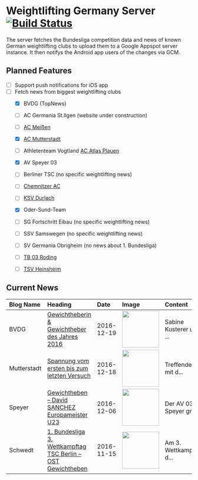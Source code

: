 # Weightlifting Germany Server [![Build Status](https://travis-ci.org/WGierke/weightlifting_germany_server.svg?branch=master)](https://travis-ci.org/WGierke/weightlifting_germany_server)

The server fetches the Bundesliga competition data and news of known German weightlifting clubs to upload them to a Google Appspot server instance.
It then notifys the Android app users of the changes via GCM.

## Planned Features
- [ ] Support push notifications for iOS app  
- [ ] Fetch news from biggest weightlifting clubs
    - [X] BVDG (TopNews)
    - [ ] AC Germania St.Ilgen (website under construction)
    - [ ] [AC Meißen](http://www.ac-meissen.de/index.php?start=1)
    - [X] [AC Mutterstadt](http://www.ac-mutterstadt.de/index.php?start=1)
    - [ ] Athletenteam Vogtland [AC Atlas Plauen](https://acatlas.wordpress.com/)
    - [X] AV Speyer 03
    - [ ] Berliner TSC (no specific weightlifting news)
    - [ ] [Chemnitzer AC](http://chemnitzer-athletenclub.de/aktuelles/news/page/1/)
    - [ ] [KSV Durlach](http://ksvdurlach.de/news?page_n54=1)
    - [X] Oder-Sund-Team
    - [ ] SG Fortschritt Eibau (no specific weightlifting news)
    - [ ] SSV Samswegen (no specific weightlifting news)
    - [ ] SV Germania Obrigheim (no news about 1. Bundesliga)
    - [ ] [TB 03 Roding](http://www.tb03-gewichtheben.de/page/1/)
    - [ ] [TSV Heinsheim](http://gewichtheben.tsv-heinsheim.de/index.php?start=1)


## Current News

| Blog Name   | Heading                                                                                                                                            | Date       | Image                                                                                                                            | Content                 |
|:------------|:---------------------------------------------------------------------------------------------------------------------------------------------------|:-----------|:---------------------------------------------------------------------------------------------------------------------------------|:------------------------|
| BVDG        | [Gewichtheberin & Gewichtheber des Jahres 2016](http://www.german-weightlifting.de/gewichtheberin-gewichtheber-des-jahres-2016/)                   | 2016-12-19 | <img src='http://www.german-weightlifting.de/wp-content/uploads/2016/12/Almir_Velagic_hero_de_Janeiro.jpg' width='100px'/>       | Sabine Kusterer und ... |
| Mutterstadt | [Spannung vom ersten bis zum letzten Versuch](http://www.ac-mutterstadt.de/index.php?start=0&heading=ccf90d8a326f9d6e46db4b84a3c8a1751482015600.0) | 2016-12-18 | <img src='http://www.ac-mutterstadt.de//images/Protroding.jpg' width='100px'/>                                                   | Treffender als mit d... |
| Speyer      | [Gewichtheben – David SANCHEZ Europameister U23](http://www.av03-speyer.de/2016/12/gewichtheben-david-sanchez-europameister-u23/)                  | 2016-12-06 | <img src='http://www.av03-speyer.de/wp-content/uploads/2015/06/David-SANCHEZ-LOPEZ.jpg' width='100px'/>                          | Der AV 03 Speyer gra... |
| Schwedt     | [1. Bundesliga 3. Wettkampftag TSC Berlin – OST Gewichtheben](http://gewichtheben.blauweiss65-schwedt.de/?p=7348)                                  | 2016-11-15 | <img src='http://gewichtheben.blauweiss65-schwedt.de/wp-content/uploads/2009/02/Oder-Sund-Team-2013-300x169.jpg' width='100px'/> | Am 3. Wettkampftag d... |